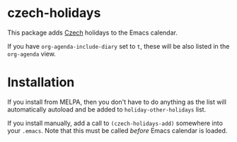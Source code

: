 # czech-holidays

This package adds [Czech](https://en.wikipedia.org/wiki/Czech_Republic) holidays to the Emacs calendar.

If you have `org-agenda-include-diary` set to `t`, these will be also listed in the `org-agenda` view.

# Installation

If you install from MELPA, then you don't have to do anything as the list will automatically autoload and be added to `holiday-other-holidays` list.

If you install manually, add a call to `(czech-holidays-add)` somewhere into your `.emacs`.  Note that this must be called *before* Emacs calendar is loaded.
